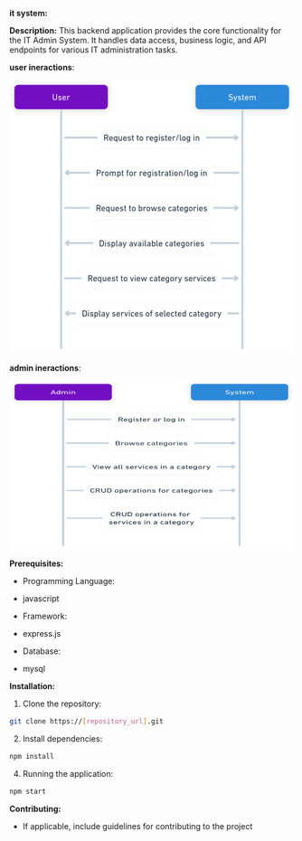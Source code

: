 
**it system:** 

**Description:** This backend application provides the core functionality for the IT Admin System. It handles data access, business logic, and API endpoints for various IT administration tasks.

**user ineractions**:

![Image Alt user](planning/userOperaions.png)

**admin ineractions**:

![Image Alt admin](planning/adminOperation.png)

**Prerequisites:**

* Programming Language: 
- javascript
* Framework:
- express.js 
* Database:
- mysql

**Installation:**

1. Clone the repository:

```bash
git clone https://[repository_url].git
```

2. Install dependencies:

```bash
npm install
````

4. Running the application:
   
```bash
npm start
````

**Contributing:**

* If applicable, include guidelines for contributing to the project 


